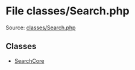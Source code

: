 File classes/Search.php
=========

Source: [classes/Search.php](https://github.com/PrestaShop/PrestaShop/blob/1.6.0.4/classes/Search.php)


Classes
-------

* [SearchCore](class.SearchCore.md)

